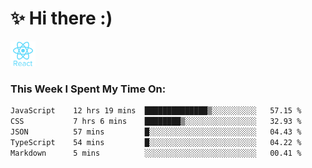 <h1 align="left">✨ Hi there :)</h1>

  <a href="https://reactjs.org/" target="_blank" rel="noreferrer">   
    <img src="https://raw.githubusercontent.com/devicons/devicon/master/icons/react/react-original-wordmark.svg" alt="react" width="40"     
    height="40"/></a>
 
<h3 align="left">This Week I Spent My Time On:</h3>
<!--START_SECTION:waka-->

```txt
JavaScript    12 hrs 19 mins  ██████████████▒░░░░░░░░░░   57.15 %
CSS           7 hrs 6 mins    ████████▒░░░░░░░░░░░░░░░░   32.93 %
JSON          57 mins         █░░░░░░░░░░░░░░░░░░░░░░░░   04.43 %
TypeScript    54 mins         █░░░░░░░░░░░░░░░░░░░░░░░░   04.22 %
Markdown      5 mins          ░░░░░░░░░░░░░░░░░░░░░░░░░   00.41 %
```

<!--END_SECTION:waka-->

